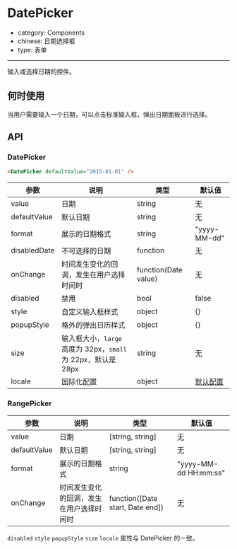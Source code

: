 # DatePicker

- category: Components
- chinese: 日期选择框
- type: 表单

---

输入或选择日期的控件。

## 何时使用

当用户需要输入一个日期，可以点击标准输入框，弹出日期面板进行选择。

## API

### DatePicker

```html
<DatePicker defaultValue="2015-01-01" />
```

| 参数         | 说明           | 类型     | 默认值       |
|--------------|----------------|----------|--------------|
| value        | 日期           | string   | 无           |
| defaultValue | 默认日期       | string   | 无           |
| format       | 展示的日期格式 | string   | "yyyy-MM-dd" |
| disabledDate | 不可选择的日期 | function | 无           |
| onChange     | 时间发生变化的回调，发生在用户选择时间时 | function(Date value) | 无           |
| disabled     | 禁用           | bool     | false        |
| style        | 自定义输入框样式     | object     | {}   |
| popupStyle   | 格外的弹出日历样式   | object     | {}   |
| size         | 输入框大小，`large` 高度为 32px，`small` 为 22px，默认是 28px | string   | 无  |
| locale       | 国际化配置 | object   | [默认配置](https://github.com/ant-design/ant-design/issues/424)  |

### RangePicker

| 参数         | 说明           | 类型     | 默认值       |
|--------------|----------------|----------|--------------|
| value        | 日期          | [string, string]   | 无           |
| defaultValue | 默认日期       | [string, string]   | 无           |
| format       | 展示的日期格式  | string    | "yyyy-MM-dd HH:mm:ss" |
| onChange     | 时间发生变化的回调，发生在用户选择时间时 | function([Date start, Date end]) | 无           |

`disabled` `style` `popupStyle` `size` `locale` 属性与 DatePicker 的一致。

<style>
.code-box-demo .ant-calendar-picker {
  margin: 0 8px 12px 0;
}
</style>
